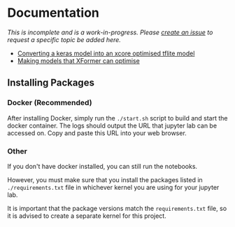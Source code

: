 # Documentation

*This is incomplete and is a work-in-progress. Please [create an issue](https://github.com/xmos/ai_tools/issues) to request a specific topic be added here.*

- [Converting a keras model into an xcore optimised tflite model](https://colab.research.google.com/github/xmos/ai_tools/blob/develop/docs/notebooks/keras_to_xcore.ipynb)
- [Making models that XFormer can optimise](https://colab.research.google.com/github/xmos/ai_tools/blob/develop/docs/notebooks/optimise_for_xcore.ipynb)

## Installing Packages

### Docker (Recommended)

After installing Docker, simply run the `./start.sh` script to build and start the docker container. The logs should output the URL that jupyter lab can be accessed on. Copy and paste this URL into your web browser.

### Other

If you don't have docker installed, you can still run the notebooks. 

However, you must make sure that you  install the packages listed in `./requirements.txt` file in whichever kernel you are using for your jupyter lab.

It is important that the package versions match the `requirements.txt` file, so it is advised to create a separate kernel for this project.